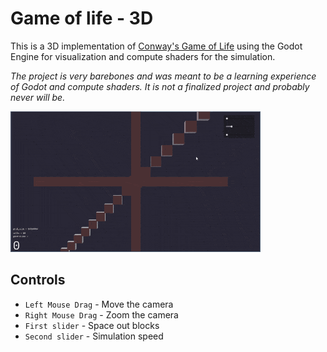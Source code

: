 # Game of life - 3D

This is a 3D implementation of [Conway's Game of Life](https://en.wikipedia.org/wiki/Conway%27s_Game_of_Life) using the Godot Engine for visualization and compute shaders for the simulation.

*The project is very barebones and was meant to be a learning experience of Godot and compute shaders. It is not a finalized project and probably never will be.*

![game_of_life_3d](example.gif)

## Controls
- `Left Mouse Drag` - Move the camera
- `Right Mouse Drag` - Zoom the camera
- `First slider` - Space out blocks
- `Second slider` - Simulation speed

